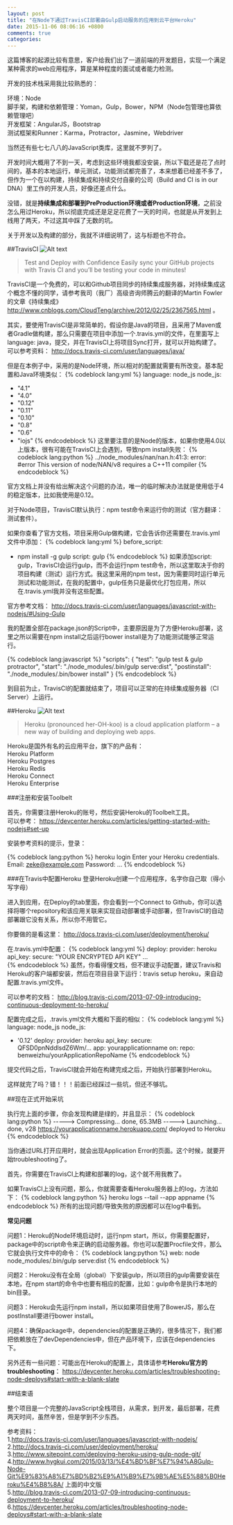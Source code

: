 ```yaml
---
layout: post
title: "在Node下通过TravisCI部署由Gulp启动服务的应用到云平台Heroku"
date: 2015-11-06 08:06:16 +0800
comments: true
categories: 
---
```

这篇博客的起源比较有意思，客户给我们出了一道前端的开发题目，实现一个满足某种需求的web应用程序，算是某种程度的面试或者能力检测。

开发的技术栈采用我比较熟悉的：

环境：Node    
脚手架，构建和依赖管理：Yoman，Gulp，Bower，NPM（Node包管理也算依赖管理吧）    
开发框架：AngularJS，Bootstrap    
测试框架和Runner：Karma，Protractor，Jasmine，Webdriver

当然还有些七七八八的JavaScript类库，这里就不罗列了。

开发时间大概用了不到一天，考虑到这些环境我都没安装，所以下载还是花了点时间的，基本的本地运行，单元测试，功能测试都完善了，本来想着已经差不多了，但作为一个在以构建，持续集成和持续交付自豪的公司（Build and CI is in our DNA）里工作的开发人员，好像还差点什么。

没错，就是**持续集成和部署到PreProduction环境或者Production环境**，之前没怎么用过Heroku，所以彻底完成还是足足花费了一天的时间，也就是从开发到上线用了两天，不过这其中踩了无数的坑。

关于开发以及构建的部分，我就不详细说明了，这与标题也不符合。

##TravisCI
![Alt text](https://travis-ci.com/img/travis-mascot-200px.png)

>Test and Deploy with Confidence
>Easily sync your GitHub projects with Travis CI and you’ll be testing your code in minutes!

TravisCI是一个免费的，可以和Github项目同步的持续集成服务器，对持续集成这个概念不懂的同学，请参考我司（我厂）高级咨询师腾云的翻译的Martin Fowler的文章《持续集成》 http://www.cnblogs.com/CloudTeng/archive/2012/02/25/2367565.html 。

其实，要使用TravisCI是非常简单的，假设你是Java的项目，且采用了Maven或者Gradle做构建，那么只需要在项目中添加一个.travis.yml的文件，在里面写上language: java，提交，并在TravisCI上将项目Sync打开，就可以开始构建了。可以参考资料： http://docs.travis-ci.com/user/languages/java/ 

但是在本例子中，采用的是Node环境，所以相对的配置就需要有所改变。基本配置和Java环境类似：
{% codeblock lang:yml %}
language: node_js
node_js:
  - "4.1"
  - "4.0"
  - "0.12"
  - "0.11"
  - "0.10"
  - "0.8"
  - "0.6"
  - "iojs"
{% endcodeblock %}
这里要注意的是Node的版本，如果你使用4.0以上版本，很有可能在TravisCI上会遇到，导致npm install失败：
{% codeblock lang:python %}
../node_modules/nan/nan.h:41:3: error: #error This version of node/NAN/v8 requires a C++11 compiler
{% endcodeblock %}

官方文档上并没有给出解决这个问题的办法，唯一的临时解决办法就是使用低于4的稳定版本，比如我使用是0.12。

对于Node项目，TravisCI默认执行：npm test命令来运行你的测试（官方翻译：测试套件）。

如果你查看了官方文档，项目采用Gulp做构建，它会告诉你还需要在.travis.yml文件中添加：
{% codeblock lang:yml %}
before_script:
  - npm install -g gulp
script: gulp
{% endcodeblock %}
如果添加script: gulp，TravisCI会运行gulp，而不会运行npm test命令，所以这里取决于你的项目构建（测试）运行方式。我这里采用的npm test，因为需要同时运行单元测试和功能测试，在我的配置中，gulp任务只是最优化打包应用，所以在.travis.yml我并没有这些配置。

官方参考文档： http://docs.travis-ci.com/user/languages/javascript-with-nodejs/#Using-Gulp

我的配置全部在package.json的Script中，主要原因是为了方便Heroku部署，这里之所以需要在npm install之后运行bower install是为了功能测试能够正常运行。

{% codeblock lang:javascript %}
"scripts": {
    "test": "gulp test & gulp protractor",
    "start": "./node_modules/.bin/gulp serve:dist",
    "postinstall": "./node_modules/.bin/bower install"
}
{% endcodeblock %}

到目前为止，TravisCI的配置就结束了，项目可以正常的在持续集成服务器（CI Server）上运行。

##Heroku
![Alt text](https://upload.wikimedia.org/wikipedia/en/thumb/a/a9/Heroku_logo.png/220px-Heroku_logo.png)

>Heroku (pronounced her-OH-koo) is a cloud application platform – a new way of building and deploying web apps.


Heroku是国外有名的云应用平台，旗下的产品有：   
Heroku Platform   
Heroku Postgres   
Heroku Redis   
Heroku Connect   
Heroku Enterprise

###注册和安装Toolbelt

首先，你需要注册Heroku的账号，然后安装Heroku的Toolbelt工具。     
可以参考： https://devcenter.heroku.com/articles/getting-started-with-nodejs#set-up

安装参考资料的提示，登录：

{% codeblock lang:python %}
heroku login
Enter your Heroku credentials.
Email: zeke@example.com
Password:
...
{% endcodeblock %}

###在Travis中配置Heroku
登录Heroku创建一个应用程序，名字你自己取（得小写字母）

进入到应用，在Deploy的tab里面，你会看到一个Connect to Github，你可以选择将哪个repository和该应用关联来实现自动部署或手动部署，但TravisCI的自动部署跟它没有关系，所以你不用管它。

你要做的是看这里： http://docs.travis-ci.com/user/deployment/heroku/

在.travis.yml中配置：
{% codeblock lang:yml %}
deploy:
  provider: heroku
  api_key:
    secure: "YOUR ENCRYPTED API KEY"
...    
{% endcodeblock %}
虽然，你看得懂文档，但不建议手动配置，建议Travis和Heroku的客户端都安装，然后在项目目录下运行：travis setup heroku，来自动配置.travis.yml文件。

可以参考的文档： http://blog.travis-ci.com/2013-07-09-introducing-continuous-deployment-to-heroku/

配置完成之后，.travis.yml文件大概和下面的相似：
{% codeblock lang:yml %}
language: node_js
node_js:
- '0.12'
deploy:
  provider: heroku
  api_key:
    secure: QFSD0pnNddlsdZ6Wm/...
  app: yourapplicationname
  on:
    repo: benweizhu/yourApplicationRepoName
{% endcodeblock %}

提交代码之后，TravisCI就会开始在构建完成之后，开始执行部署到Heroku。

这样就完了吗？错！！！前面已经踩过一些坑，但还不够坑。

##现在正式开始采坑

执行完上面的步骤，你会发现构建是绿的，并且显示：
{% codeblock lang:python %}
-----> Compressing... done, 65.3MB
-----> Launching... done, v28
       https://yourapplicationname.herokuapp.com/ deployed to Heroku
{% endcodeblock %}

当你通过URL打开应用时，就会出现Application Error的页面。这个时候，就要开始troubleshooting了。

首先，你需要在TravisCI上构建和部署的log，这个就不用我教了。

如果TravisCI上没有问题，那么，你就需要查看Heroku服务器上的log，方法如下：
{% codeblock lang:python %}
heroku logs --tail --app appname
{% endcodeblock %}
所有的出现问题/导致失败的原因都可以在log中看到。

**常见问题**

问题1：Heroku的Node环境启动时，运行npm start，所以，你需要配置好，package中的script命令来正确的启动服务器。你也可以配置Procfile文件，那么它就会执行文件中的命令：
{% codeblock lang:python %}
web: node node_modules/.bin/gulp serve:dist
{% endcodeblock %}

问题2：Heroku没有在全局（global）下安装gulp，所以项目的gulp需要安装在本地，在npm start的命令中也要有相应的配置，比如：gulp命令是执行本地的bin目录。

问题3：Heroku会先运行npm install，所以如果项目使用了BowerJS，那么在postInstall要进行bower install。

问题4：确保package中，dependencies的配置是正确的，很多情况下，我们都把依赖放在了devDependencies中，但在产品环境下，应该在dependencies下。

另外还有一些问题：可能出在Heroku的配置上，具体请参考**Heroku官方的troubleshooting**： https://devcenter.heroku.com/articles/troubleshooting-node-deploys#start-with-a-blank-slate

##结束语

整个项目是一个完整的JavaScript全栈项目，从需求，到开发，最后部署，花费两天时间，虽然辛苦，但是学到不少东西。


参考资料：   
1.http://docs.travis-ci.com/user/languages/javascript-with-nodejs/    
2.http://docs.travis-ci.com/user/deployment/heroku/    
3.http://www.sitepoint.com/deploying-heroku-using-gulp-node-git/
4.http://www.hygkui.com/2015/03/13/%E4%BD%BF%E7%94%A8Gulp-Node-Git%E9%83%A8%E7%BD%B2%E9%A1%B9%E7%9B%AE%E5%88%B0Heroku%E4%B8%8A/ 上面的中文版    
5.http://blog.travis-ci.com/2013-07-09-introducing-continuous-deployment-to-heroku/    
6.https://devcenter.heroku.com/articles/troubleshooting-node-deploys#start-with-a-blank-slate







